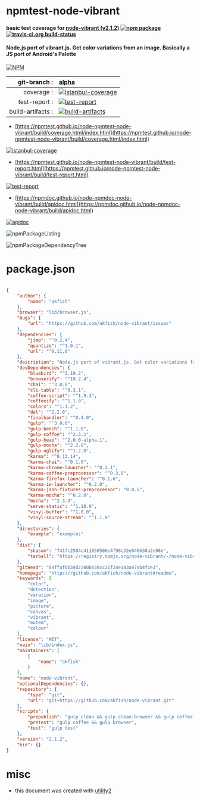 # npmtest-node-vibrant

#### basic test coverage for  [node-vibrant (v2.1.2)](https://github.com/akfish/node-vibrant#readme)  [![npm package](https://img.shields.io/npm/v/npmtest-node-vibrant.svg?style=flat-square)](https://www.npmjs.org/package/npmtest-node-vibrant) [![travis-ci.org build-status](https://api.travis-ci.org/npmtest/node-npmtest-node-vibrant.svg)](https://travis-ci.org/npmtest/node-npmtest-node-vibrant)

#### Node.js port of vibrant.js. Get color variations from an image. Basically a JS port of Android's Palette

[![NPM](https://nodei.co/npm/node-vibrant.png?downloads=true&downloadRank=true&stars=true)](https://www.npmjs.com/package/node-vibrant)

| git-branch : | [alpha](https://github.com/npmtest/node-npmtest-node-vibrant/tree/alpha)|
|--:|:--|
| coverage : | [![istanbul-coverage](https://npmtest.github.io/node-npmtest-node-vibrant/build/coverage.badge.svg)](https://npmtest.github.io/node-npmtest-node-vibrant/build/coverage.html/index.html)|
| test-report : | [![test-report](https://npmtest.github.io/node-npmtest-node-vibrant/build/test-report.badge.svg)](https://npmtest.github.io/node-npmtest-node-vibrant/build/test-report.html)|
| build-artifacts : | [![build-artifacts](https://npmtest.github.io/node-npmtest-node-vibrant/glyphicons_144_folder_open.png)](https://github.com/npmtest/node-npmtest-node-vibrant/tree/gh-pages/build)|

- [https://npmtest.github.io/node-npmtest-node-vibrant/build/coverage.html/index.html](https://npmtest.github.io/node-npmtest-node-vibrant/build/coverage.html/index.html)

[![istanbul-coverage](https://npmtest.github.io/node-npmtest-node-vibrant/build/screenCapture.buildCi.browser.%252Ftmp%252Fbuild%252Fcoverage.lib.html.png)](https://npmtest.github.io/node-npmtest-node-vibrant/build/coverage.html/index.html)

- [https://npmtest.github.io/node-npmtest-node-vibrant/build/test-report.html](https://npmtest.github.io/node-npmtest-node-vibrant/build/test-report.html)

[![test-report](https://npmtest.github.io/node-npmtest-node-vibrant/build/screenCapture.buildCi.browser.%252Ftmp%252Fbuild%252Ftest-report.html.png)](https://npmtest.github.io/node-npmtest-node-vibrant/build/test-report.html)

- [https://npmdoc.github.io/node-npmdoc-node-vibrant/build/apidoc.html](https://npmdoc.github.io/node-npmdoc-node-vibrant/build/apidoc.html)

[![apidoc](https://npmdoc.github.io/node-npmdoc-node-vibrant/build/screenCapture.buildCi.browser.%252Ftmp%252Fbuild%252Fapidoc.html.png)](https://npmdoc.github.io/node-npmdoc-node-vibrant/build/apidoc.html)

![npmPackageListing](https://npmtest.github.io/node-npmtest-node-vibrant/build/screenCapture.npmPackageListing.svg)

![npmPackageDependencyTree](https://npmtest.github.io/node-npmtest-node-vibrant/build/screenCapture.npmPackageDependencyTree.svg)



# package.json

```json

{
    "author": {
        "name": "akfish"
    },
    "browser": "lib/browser.js",
    "bugs": {
        "url": "https://github.com/akfish/node-vibrant/issues"
    },
    "dependencies": {
        "jimp": "^0.2.4",
        "quantize": "^1.0.1",
        "url": "^0.11.0"
    },
    "description": "Node.js port of vibrant.js. Get color variations from an image. Basically a JS port of Android's Palette",
    "devDependencies": {
        "bluebird": "^2.10.2",
        "browserify": "^10.2.4",
        "chai": "^3.0.0",
        "cli-table": "^0.3.1",
        "coffee-script": "^1.9.3",
        "coffeeify": "^1.1.0",
        "colors": "^1.1.2",
        "del": "^2.2.0",
        "finalhandler": "^0.4.0",
        "gulp": "^3.9.0",
        "gulp-bench": "^1.1.0",
        "gulp-coffee": "^2.3.1",
        "gulp-heap": "^2.0.0-alpha.1",
        "gulp-mocha": "^2.2.0",
        "gulp-uglify": "^1.2.0",
        "karma": "^0.13.14",
        "karma-chai": "^0.1.0",
        "karma-chrome-launcher": "^0.2.1",
        "karma-coffee-preprocessor": "^0.3.0",
        "karma-firefox-launcher": "^0.1.6",
        "karma-ie-launcher": "^0.2.0",
        "karma-json-fixtures-preprocessor": "0.0.5",
        "karma-mocha": "^0.2.0",
        "mocha": "^2.3.3",
        "serve-static": "^1.10.0",
        "vinyl-buffer": "^1.0.0",
        "vinyl-source-stream": "^1.1.0"
    },
    "directories": {
        "example": "examples"
    },
    "dist": {
        "shasum": "741fc2584c411650506e4f98c32e046638a2c08e",
        "tarball": "https://registry.npmjs.org/node-vibrant/-/node-vibrant-2.1.2.tgz"
    },
    "gitHead": "89ffaf0b34d2200b836cc21f2ae143a47ab4fce3",
    "homepage": "https://github.com/akfish/node-vibrant#readme",
    "keywords": [
        "color",
        "detection",
        "varation",
        "image",
        "picture",
        "canvas",
        "vibrant",
        "muted",
        "colour"
    ],
    "license": "MIT",
    "main": "lib/index.js",
    "maintainers": [
        {
            "name": "akfish"
        }
    ],
    "name": "node-vibrant",
    "optionalDependencies": {},
    "repository": {
        "type": "git",
        "url": "git+https://github.com/akfish/node-vibrant.git"
    },
    "scripts": {
        "prepublish": "gulp clean && gulp clean:browser && gulp coffee && gulp browser",
        "pretest": "gulp coffee && gulp browser",
        "test": "gulp test"
    },
    "version": "2.1.2",
    "bin": {}
}
```



# misc
- this document was created with [utility2](https://github.com/kaizhu256/node-utility2)

